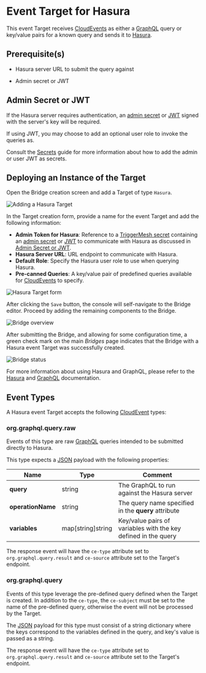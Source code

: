 # Event Target for Hasura

This event Target receives [CloudEvents][ce] as either a [GraphQL][graphql] query or key/value
pairs for a known query and sends it to [Hasura][hasura].

## Prerequisite(s)

- Hasura server URL to submit the query against

- Admin secret or JWT

## Admin Secret or JWT

If the Hasura server requires authentication, an [admin secret][hasura-admin] or [JWT][hasura-jwt] signed with the server's key will be required.

If using JWT, you may choose to add an optional user role to invoke the queries as.

Consult the [Secrets](../guides/secrets.md) guide for more information about
how to add the admin or user JWT as secrets.

## Deploying an Instance of the Target

Open the Bridge creation screen and add a Target of type `Hasura`.

![Adding a Hasura Target](../../assets/images/hasura-target/create-bridge-1.png)

In the Target creation form, provide a name for the event Target and add the following information:

- **Admin Token for Hasura**: Reference to a [TriggerMesh secret](../guides/secrets.md) containing an [admin secret][hasura-admin] or [JWT][hasura-jwt] to communicate with Hasura as discussed in [Admin Secret or JWT](#admin-secret-or-jwt).
- **Hasura Server URL**: URL endpoint to communicate with Hasura.
- **Default Role**: Specify the Hasura user role to use when querying Hasura.
- **Pre-canned Queries**: A key/value pair of predefined queries available for [CloudEvents][ce] to specify.

![Hasura Target form](../../assets/images/hasura-target/create-bridge-2.png)

After clicking the `Save` button, the console will self-navigate to the Bridge editor. Proceed by adding the remaining components to the Bridge.

![Bridge overview](../../assets/images/hasura-target/create-bridge-3.png)

After submitting the Bridge, and allowing for some configuration time, a green check mark on the main _Bridges_ page indicates that the Bridge with a Hasura event Target was successfully created.

![Bridge status](../../assets/images/bridge-status-green.png)

For more information about using Hasura and GraphQL, please refer to the [Hasura][hasura] and [GraphQL][graphql] documentation.

## Event Types

A Hasura event Target accepts the following [CloudEvent][ce] types:

### org.graphql.query.raw

Events of this type are raw [GraphQL][graphql] queries intended to be submitted directly to Hasura.

This type expects a [JSON][ce-jsonformat] payload with the following properties:

| Name  |  Type |  Comment |
| ---|---|---|
| **query**| string| The GraphQL to run against the Hasura server|
| **operationName**| string| The query name specified in the **query** attribute|
| **variables**| map[string]string| Key/value pairs of variables with the key defined in the query|

The response event will have the `ce-type` attribute set to `org.graphql.query.result` and
`ce-source` attribute set to the Target's endpoint.

### org.graphql.query

Events of this type leverage the pre-defined query defined when the Target is created. In addition
to the `ce-type`, the `ce-subject` must be set to the name of the pre-defined query, otherwise
the event will not be processed by the Target.

The [JSON][ce-jsonformat] payload for this type must consist of a string dictionary where the
keys correspond to the variables defined in the query, and key's value is passed as a string.

The response event will have the `ce-type` attribute set to `org.graphql.query.result` and
`ce-source` attribute set to the Target's endpoint.

[ce]: https://cloudevents.io/
[ce-jsonformat]: https://github.com/cloudevents/spec/blob/v1.0/json-format.md

[graphql]: https://graphql.org/
[hasura]: https://hasura.io
[hasura-jwt]: https://hasura.io/docs/1.0/graphql/core/auth/authentication/jwt.html
[hasura-admin]: https://hasura.io/blog/hasura-authentication-explained/#admin-secret-auth

